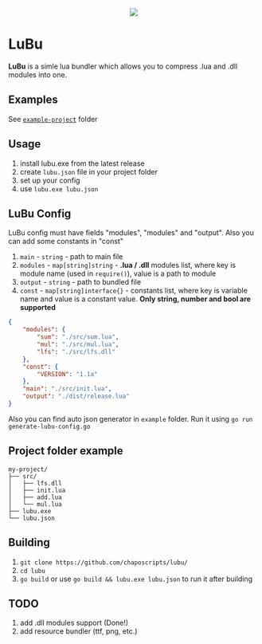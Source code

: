 <div style="text-align:center"><img src="https://www.blast.hk/attachments/259340/" /></div>

# LuBu
**LuBu** is a simle lua bundler which allows you to compress .lua and .dll modules into one.

## Examples
See [`example-project`](https://github.com/chaposcripts/lubu/tree/main/example-project) folder

## Usage
1. install lubu.exe from the latest release
2. create `lubu.json` file in your project folder
3. set up your config
4. use `lubu.exe lubu.json`

## LuBu Config
LuBu config must have fields "modules", "modules" and "output". Also you can add some constants in "const"
1. `main` - `string` - path to main file
2. `modules` - `map[string]string` - **.lua / .dll** modules list, where key is module name (used in `require()`), value is a path to module
4. `output` - `string` - path to bundled file
5. `const` - `map[string]interface{}` - constants list, where key is variable name and value is a constant value. **Only string, number and bool are supported**
  
```json
{
    "modules": {
        "sum": "./src/sum.lua",
        "mul": "./src/mul.lua",
        "lfs": "./src/lfs.dll"
    },
    "const": {
        "VERSION": "1.1a"
    },
    "main": "./src/init.lua",
    "output": "./dist/release.lua"
}
```
Also you can find auto json generator in `example` folder. Run it using `go run generate-lubu-config.go`
## Project folder example
```
my-project/
├── src/
│   ├── lfs.dll
│   ├── init.lua
│   ├── add.lua
│   └── mul.lua
├── lubu.exe
└── lubu.json
```

## Building
1. `git clone https://github.com/chaposcripts/lubu/`
2. `cd lubu`
3. `go build` or use `go build && lubu.exe lubu.json` to run it after building

## TODO
1. add .dll modules support (Done!)
2. add resource bundler (ttf, png, etc.)
